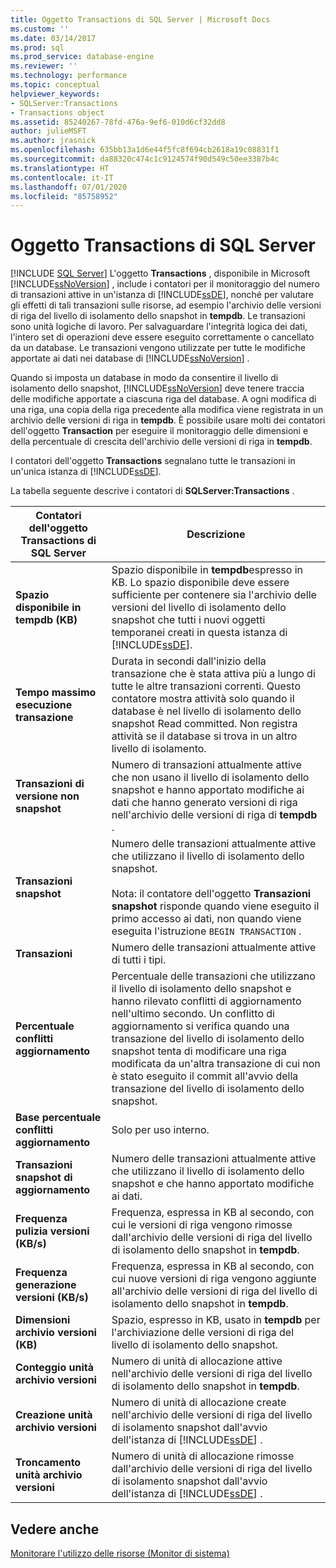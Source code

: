 ```yaml
---
title: Oggetto Transactions di SQL Server | Microsoft Docs
ms.custom: ''
ms.date: 03/14/2017
ms.prod: sql
ms.prod_service: database-engine
ms.reviewer: ''
ms.technology: performance
ms.topic: conceptual
helpviewer_keywords:
- SQLServer:Transactions
- Transactions object
ms.assetid: 85240267-78fd-476a-9ef6-010d6cf32dd8
author: julieMSFT
ms.author: jrasnick
ms.openlocfilehash: 635bb13a1d6e44f5fc8f694cb2618a19c08831f1
ms.sourcegitcommit: da88320c474c1c9124574f90d549c50ee3387b4c
ms.translationtype: HT
ms.contentlocale: it-IT
ms.lasthandoff: 07/01/2020
ms.locfileid: "85758952"
---
```

# <a name="sql-server-transactions-object"></a>Oggetto Transactions di SQL Server
 [!INCLUDE [SQL Server](../../includes/applies-to-version/sqlserver.md)]
  L'oggetto **Transactions** , disponibile in Microsoft [!INCLUDE[ssNoVersion](../../includes/ssnoversion-md.md)] , include i contatori per il monitoraggio del numero di transazioni attive in un'istanza di [!INCLUDE[ssDE](../../includes/ssde-md.md)], nonché per valutare gli effetti di tali transazioni sulle risorse, ad esempio l'archivio delle versioni di riga del livello di isolamento dello snapshot in **tempdb**. Le transazioni sono unità logiche di lavoro. Per salvaguardare l'integrità logica dei dati, l'intero set di operazioni deve essere eseguito correttamente o cancellato da un database. Le transazioni vengono utilizzate per tutte le modifiche apportate ai dati nei database di [!INCLUDE[ssNoVersion](../../includes/ssnoversion-md.md)] .  
  
 Quando si imposta un database in modo da consentire il livello di isolamento dello snapshot, [!INCLUDE[ssNoVersion](../../includes/ssnoversion-md.md)] deve tenere traccia delle modifiche apportate a ciascuna riga del database. A ogni modifica di una riga, una copia della riga precedente alla modifica viene registrata in un archivio delle versioni di riga in **tempdb**. È possibile usare molti dei contatori dell'oggetto **Transaction** per eseguire il monitoraggio delle dimensioni e della percentuale di crescita dell'archivio delle versioni di riga in **tempdb**.  
  
 I contatori dell'oggetto **Transactions** segnalano tutte le transazioni in un'unica istanza di [!INCLUDE[ssDE](../../includes/ssde-md.md)].  
  
 La tabella seguente descrive i contatori di **SQLServer:Transactions** .  
  
|Contatori dell'oggetto Transactions di SQL Server|Descrizione|  
|--------------------------------------|-----------------|  
|**Spazio disponibile in tempdb (KB)**|Spazio disponibile in **tempdb**espresso in KB. Lo spazio disponibile deve essere sufficiente per contenere sia l'archivio delle versioni del livello di isolamento dello snapshot che tutti i nuovi oggetti temporanei creati in questa istanza di [!INCLUDE[ssDE](../../includes/ssde-md.md)].|  
|**Tempo massimo esecuzione transazione**|Durata in secondi dall'inizio della transazione che è stata attiva più a lungo di tutte le altre transazioni correnti. Questo contatore mostra attività solo quando il database è nel livello di isolamento dello snapshot Read committed. Non registra attività se il database si trova in un altro livello di isolamento.|  
|**Transazioni di versione non snapshot**|Numero di transazioni attualmente attive che non usano il livello di isolamento dello snapshot e hanno apportato modifiche ai dati che hanno generato versioni di riga nell'archivio delle versioni di riga di **tempdb** .|  
|**Transazioni snapshot**|Numero delle transazioni attualmente attive che utilizzano il livello di isolamento dello snapshot.<br /><br /> Nota: il contatore dell'oggetto **Transazioni snapshot** risponde quando viene eseguito il primo accesso ai dati, non quando viene eseguita l'istruzione `BEGIN TRANSACTION` .|  
|**Transazioni**|Numero delle transazioni attualmente attive di tutti i tipi.|  
|**Percentuale conflitti aggiornamento**|Percentuale delle transazioni che utilizzano il livello di isolamento dello snapshot e hanno rilevato conflitti di aggiornamento nell'ultimo secondo. Un conflitto di aggiornamento si verifica quando una transazione del livello di isolamento dello snapshot tenta di modificare una riga modificata da un'altra transazione di cui non è stato eseguito il commit all'avvio della transazione del livello di isolamento dello snapshot.|  
|**Base percentuale conflitti aggiornamento**|Solo per uso interno.|
|**Transazioni snapshot di aggiornamento**|Numero delle transazioni attualmente attive che utilizzano il livello di isolamento dello snapshot e che hanno apportato modifiche ai dati.|  
|**Frequenza pulizia versioni (KB/s)**|Frequenza, espressa in KB al secondo, con cui le versioni di riga vengono rimosse dall'archivio delle versioni di riga del livello di isolamento dello snapshot in **tempdb**.|  
|**Frequenza generazione versioni (KB/s)**|Frequenza, espressa in KB al secondo, con cui nuove versioni di riga vengono aggiunte all'archivio delle versioni di riga del livello di isolamento dello snapshot in **tempdb**.|  
|**Dimensioni archivio versioni (KB)**|Spazio, espresso in KB, usato in **tempdb** per l'archiviazione delle versioni di riga del livello di isolamento dello snapshot.|  
|**Conteggio unità archivio versioni**|Numero di unità di allocazione attive nell'archivio delle versioni di riga del livello di isolamento dello snapshot in **tempdb**.|  
|**Creazione unità archivio versioni**|Numero di unità di allocazione create nell'archivio delle versioni di riga del livello di isolamento snapshot dall'avvio dell'istanza di [!INCLUDE[ssDE](../../includes/ssde-md.md)] .|  
|**Troncamento unità archivio versioni**|Numero di unità di allocazione rimosse dall'archivio delle versioni di riga del livello di isolamento snapshot dall'avvio dell'istanza di [!INCLUDE[ssDE](../../includes/ssde-md.md)] .|  
  
## <a name="see-also"></a>Vedere anche  
 [Monitorare l'utilizzo delle risorse &#40;Monitor di sistema&#41;](../../relational-databases/performance-monitor/monitor-resource-usage-system-monitor.md)  
  
  
